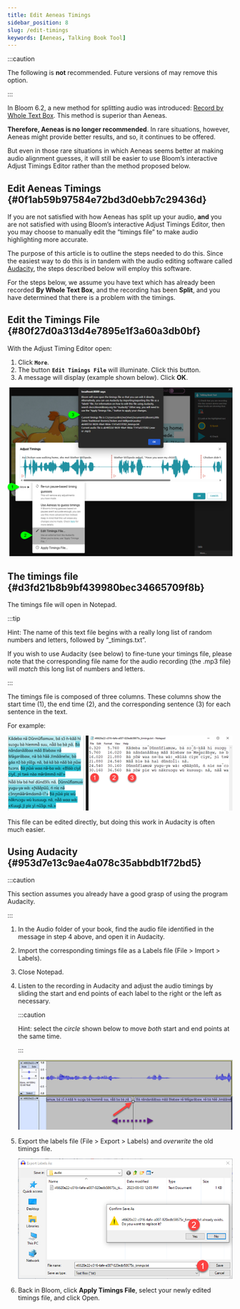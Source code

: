 ```yaml
---
title: Edit Aeneas Timings
sidebar_position: 8
slug: /edit-timings
keywords: [Aeneas, Talking Book Tool]
---
```




:::caution

The following is **not** recommended. Future versions of may remove this option. 

:::




In Bloom 6.2, a new method for splitting audio was introduced: [Record by Whole Text Box](/record-and-split-audio). This method is superior than Aeneas.


**Therefore, Aeneas is no longer recommended**. In rare situations, however, Aeneas might provide better results, and so, it continues to be offered.


But even in those rare situations in which Aeneas seems better at making audio alignment guesses, it will still be easier to use Bloom’s interactive Adjust Timings Editor rather than the method proposed below.


## Edit Aeneas Timings {#0f1ab59b97584e72bd3d0ebb7c29436d}


If you are not satisfied with how Aeneas has split up your audio, **and** you are not satisfied with using Bloom’s interactive Adjust Timings Editor, then you may choose to manually edit the “timings file” to make audio highlighting more accurate. 


The purpose of this article is to outline the steps needed to do this. Since the easiest way to do this is in tandem with the audio editing software called [Audacity](https://www.audacityteam.org/), the steps described below will employ this software.


For the steps below, we assume you have text which has already been recorded **By Whole Text Box**, and the recording has been **Split**, and you have determined that there is a problem with the timings.


## Edit the Timings File {#80f27d0a313d4e7895e1f3a60a3db0bf}


With the Adjust Timing Editor open: 

1. Click **`More`**.
2. The button **`Edit Timings File`** will illuminate. Click this button.
3. A message will display (example shown below). Click **OK**.

![](./edit-timings.2994bb19-df12-80a1-89a8-f8cc6a9224ad.png)


## The timings file {#d3fd21b8b9bf439980bec34665709f8b}


The timings file will open in Notepad. 


:::tip

Hint: The name of this text file begins with a really long list of random numbers and letters, followed by “_timings.txt”. 

If you wish to use Audacity (see below) to fine-tune your timings file, please note that the corresponding file name for the audio recording (the .mp3 file) will _match_ this long list of numbers and letters.

:::




The timings file is composed of three columns. These columns show the start time (1), the end time (2), and the corresponding sentence (3) for each sentence in the text. 


For example:


![](./edit-timings.1ece5c9b-ada2-421e-b7b8-4aacadbcf617.png)


This file can be edited directly, but doing this work in Audacity is often much easier.


## Using Audacity {#953d7e13c9ae4a078c35abbdb1f72bd5}


:::caution

This section assumes you already have a good grasp of using the program Audacity.

:::



1. In the Audio folder of your book, find the audio file identified in the message in step 4 above, and open it in Audacity.
2. Import the corresponding timings file as a Labels file (File &gt; Import &gt; Labels).
3. Close Notepad.
4. Listen to the recording in Audacity and adjust the audio timings by sliding the start and end points of each label to the right or the left as necessary.

	:::caution
	
	Hint: select the _circle_ shown below to move _both_ start and end points at the same time. 
	
	:::
	
	


	![](./edit-timings.5e119feb-a5f8-4e27-a4eb-ef094f3576e8.png)

5. Export the labels file (File &gt; Export &gt; Labels) and _overwrite_ the old timings file.

	![](./edit-timings.8dd34ba3-ad25-432c-b062-cd78d11ee32c.png)

6. Back in Bloom, click **Apply Timings File**, select your newly edited timings file, and click Open.
